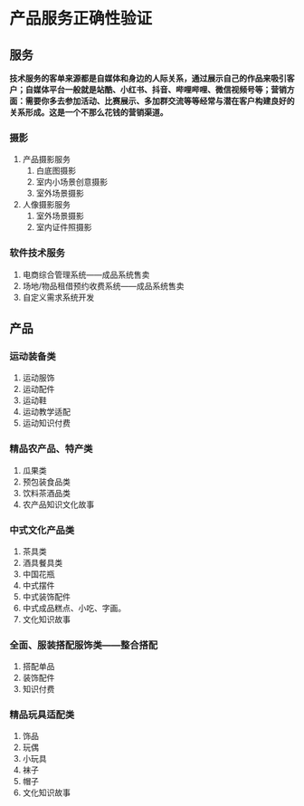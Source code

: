 # 产品服务正确性验证

## 服务

​		**技术服务的客单来源都是自媒体和身边的人际关系，通过展示自己的作品来吸引客户；自媒体平台一般就是站酷、小红书、抖音、哔哩哔哩、微信视频号等；营销方面：需要你多去参加活动、比赛展示、多加群交流等等经常与潜在客户构建良好的关系形成。这是一个不那么花钱的营销渠道。**

### 摄影

1. 产品摄影服务
   1. 白底图摄影
   2. 室内小场景创意摄影
   3. 室外场景摄影
2. 人像摄影服务
   1. 室外场景摄影
   2. 室内证件照摄影

### 软件技术服务

1. 电商综合管理系统——成品系统售卖
2. 场地/物品租借预约收费系统——成品系统售卖
3. 自定义需求系统开发

## 产品

### 运动装备类

1. 运动服饰
2. 运动配件
3. 运动鞋
4. 运动教学适配
5. 运动知识付费

### 精品农产品、特产类

1. 瓜果类
2. 预包装食品类
3. 饮料茶酒品类
4. 农产品知识文化故事

### 中式文化产品类

1. 茶具类
2. 酒具餐具类
3. 中国花瓶
4. 中式摆件
5. 中式装饰配件
6. 中式成品糕点、小吃、字画。
7. 文化知识故事

### 全面、服装搭配服饰类——整合搭配

1. 搭配单品
2. 装饰配件
3. 知识付费

### 精品玩具适配类

1. 饰品
2. 玩偶
3. 小玩具
4. 袜子
5. 帽子
6. 文化知识故事